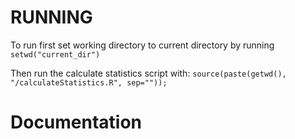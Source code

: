 # RUNNING
To run first set working directory to current directory by running
`setwd("current_dir")`

Then run the calculate statistics script with: 
`source(paste(getwd(), "/calculateStatistics.R", sep=""));`

# Documentation

